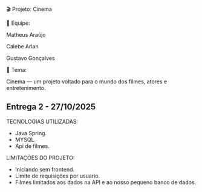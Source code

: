 🎬 Projeto: Cinema

👥 Equipe:

Matheus Araújo

Calebe Arlan

Gustavo Gonçalves

📌 Tema:

Cinema — um projeto voltado para o mundo dos filmes, atores e entretenimento.


## Entrega 2 - 27/10/2025

TECNOLOGIAS UTILIZADAS: 
- Java Spring.
- MYSQL.
- Api de filmes.

LIMITAÇÕES DO PROJETO: 
- Iniciando sem frontend.
- Limite de requisições por usuario.
- Filmes limitados aos dados na API e ao nosso pequeno banco de dados.
